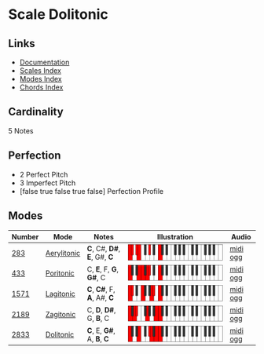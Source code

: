 # Scale Dolitonic

## Links

- [Documentation](index.md)
- [Scales Index](Scales.md)
- [Modes Index](Modes.md)
- [Chords Index](Chords.md)

## Cardinality

5 Notes

## Perfection

- 2 Perfect Pitch
- 3 Imperfect Pitch
- [false true false true false] Perfection Profile

## Modes

| Number | Mode | Notes | Illustration | Audio |
|--------|------|-------|--------------|-------|
| [283](https://ianring.com/musictheory/scales/283) | [Aerylitonic](ModeAerylitonic.md) | **C**, C#, **D#**, **E**, G#, **C** | ![CNaturalAerylitonic](ModeCNaturalAerylitonic.png) | [midi](ModeCNaturalAerylitonic.mid) [ogg](ModeCNaturalAerylitonic.ogg) | 
| [433](https://ianring.com/musictheory/scales/433) | [Poritonic](ModePoritonic.md) | C, **E**, F, **G**, **G#**, C | ![CNaturalPoritonic](ModeCNaturalPoritonic.png) | [midi](ModeCNaturalPoritonic.mid) [ogg](ModeCNaturalPoritonic.ogg) | 
| [1571](https://ianring.com/musictheory/scales/1571) | [Lagitonic](ModeLagitonic.md) | **C**, **C#**, F, **A**, A#, **C** | ![CNaturalLagitonic](ModeCNaturalLagitonic.png) | [midi](ModeCNaturalLagitonic.mid) [ogg](ModeCNaturalLagitonic.ogg) | 
| [2189](https://ianring.com/musictheory/scales/2189) | [Zagitonic](ModeZagitonic.md) | C, **D**, **D#**, G, **B**, C | ![CNaturalZagitonic](ModeCNaturalZagitonic.png) | [midi](ModeCNaturalZagitonic.mid) [ogg](ModeCNaturalZagitonic.ogg) | 
| [2833](https://ianring.com/musictheory/scales/2833) | [Dolitonic](ModeDolitonic.md) | **C**, E, **G#**, A, **B**, **C** | ![CNaturalDolitonic](ModeCNaturalDolitonic.png) | [midi](ModeCNaturalDolitonic.mid) [ogg](ModeCNaturalDolitonic.ogg) | 
